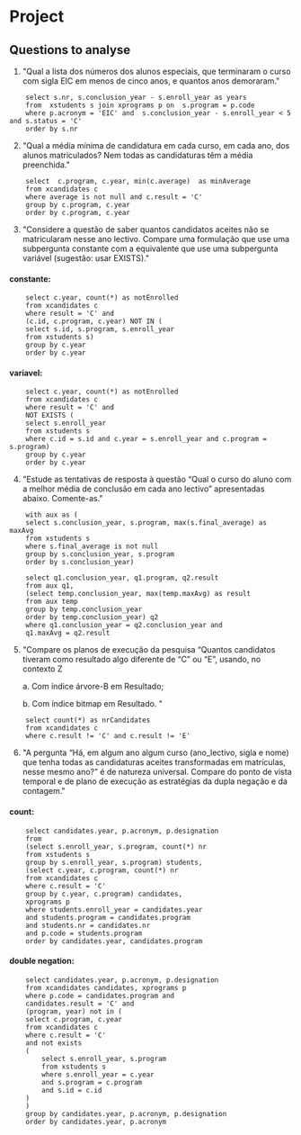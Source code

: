 # Project

## Questions to analyse

1. "Qual a lista dos números dos alunos especiais, que terminaram o curso com sigla EIC em menos de cinco
anos, e quantos anos demoraram."


```
    select s.nr, s.conclusion_year - s.enroll_year as years
    from  xstudents s join xprograms p on  s.program = p.code
    where p.acronym = 'EIC' and  s.conclusion_year - s.enroll_year < 5 and s.status = 'C'
    order by s.nr
```


2. "Qual a média mínima de candidatura em cada curso, em cada ano, dos alunos matriculados? Nem todas
as candidaturas têm a média preenchida."

```
    select  c.program, c.year, min(c.average)  as minAverage
    from xcandidates c
    where average is not null and c.result = 'C'
    group by c.program, c.year
    order by c.program, c.year
```


3. "Considere a questão de saber quantos candidatos aceites não se matricularam nesse ano lectivo. Compare
uma formulação que use uma subpergunta constante com a equivalente que use uma subpergunta variável
(sugestão: usar EXISTS)."


#### constante:

```
    select c.year, count(*) as notEnrolled
    from xcandidates c
    where result = 'C' and
    (c.id, c.program, c.year) NOT IN (
    select s.id, s.program, s.enroll_year
    from xstudents s)
    group by c.year
    order by c.year
```


#### variavel:

```
    select c.year, count(*) as notEnrolled
    from xcandidates c
    where result = 'C' and
    NOT EXISTS (
    select s.enroll_year
    from xstudents s
    where c.id = s.id and c.year = s.enroll_year and c.program = s.program)
    group by c.year
    order by c.year
```

4. "Estude as tentativas de resposta à questão “Qual o curso do aluno com a melhor média de conclusão em
cada ano lectivo” apresentadas abaixo. Comente-as."


```
    with aux as (
    select s.conclusion_year, s.program, max(s.final_average) as maxAvg
    from xstudents s
    where s.final_average is not null
    group by s.conclusion_year, s.program
    order by s.conclusion_year)

    select q1.conclusion_year, q1.program, q2.result
    from aux q1,
    (select temp.conclusion_year, max(temp.maxAvg) as result
    from aux temp
    group by temp.conclusion_year
    order by temp.conclusion_year) q2
    where q1.conclusion_year = q2.conclusion_year and
    q1.maxAvg = q2.result
``` 


5. "Compare os planos de execução da pesquisa “Quantos candidatos tiveram como resultado algo diferente de “C” ou “E”, usando, no contexto Z

    a. Com índice árvore-B em Resultado;

    b. Com índice bitmap em Resultado. "


```
    select count(*) as nrCandidates
    from xcandidates c
    where c.result != 'C' and c.result != 'E'
```

6. "A pergunta “Há, em algum ano algum curso (ano_lectivo, sigla e nome) que tenha todas as candidaturas
aceites transformadas em matrículas, nesse mesmo ano?” é de natureza universal. Compare do ponto de
vista temporal e de plano de execução as estratégias da dupla negação e da contagem."


#### count:

```
    select candidates.year, p.acronym, p.designation
    from 
    (select s.enroll_year, s.program, count(*) nr
    from xstudents s
    group by s.enroll_year, s.program) students, 
    (select c.year, c.program, count(*) nr
    from xcandidates c
    where c.result = 'C'
    group by c.year, c.program) candidates,
    xprograms p
    where students.enroll_year = candidates.year 
    and students.program = candidates.program
    and students.nr = candidates.nr
    and p.code = students.program
    order by candidates.year, candidates.program

```

#### double negation:

```
    select candidates.year, p.acronym, p.designation
    from xcandidates candidates, xprograms p
    where p.code = candidates.program and
    candidates.result = 'C' and
    (program, year) not in (
    select c.program, c.year
    from xcandidates c
    where c.result = 'C'
    and not exists 
    (
        select s.enroll_year, s.program
        from xstudents s
        where s.enroll_year = c.year 
        and s.program = c.program
        and s.id = c.id
    )
    )
    group by candidates.year, p.acronym, p.designation
    order by candidates.year, p.acronym
``` 

